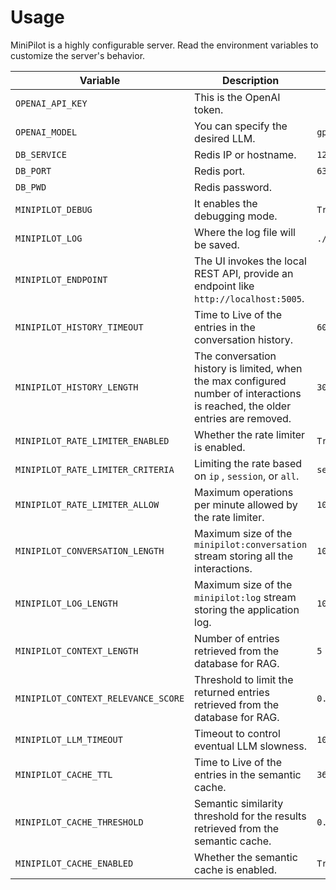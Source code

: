 # Usage

MiniPilot is a highly configurable server. Read the environment variables to customize the server's behavior.

| Variable                               | Description                                                                                                                    | Default           |
|----------------------------------------|--------------------------------------------------------------------------------------------------------------------------------|-------------------|
| `OPENAI_API_KEY`                       | This is the OpenAI token.                                                                                                      |                   |
| `OPENAI_MODEL`                         | You can specify the desired LLM.                                                                                               | `gpt-4o-mini`     |
| `DB_SERVICE`                           | Redis IP or hostname.                                                                                                          | `127.0.0.1`       |
| `DB_PORT`                              | Redis port.                                                                                                                    | `6379`            |
| `DB_PWD`                               | Redis password.                                                                                                                |                   |
| `MINIPILOT_DEBUG`                      | It enables the debugging mode.                                                                                                 | `True`            |
| `MINIPILOT_LOG`                        | Where the log file will be saved.                                                                                              | `./minipilot.log` |
| `MINIPILOT_ENDPOINT`                   | The UI invokes the local REST API, provide an endpoint like `http://localhost:5005`.                                           |                   |
| `MINIPILOT_HISTORY_TIMEOUT`            | Time to Live of the entries in the conversation history.                                                                       | `604800`          |
| `MINIPILOT_HISTORY_LENGTH`             | The conversation history is limited, when the max configured number of interactions is reached, the older entries are removed. | `30`              |
| `MINIPILOT_RATE_LIMITER_ENABLED`       | Whether the rate limiter is enabled.                                                                                           | `True`            |
| `MINIPILOT_RATE_LIMITER_CRITERIA`      | Limiting the rate based on `ip` , `session`, or `all`.                                                                         | `session`         |
| `MINIPILOT_RATE_LIMITER_ALLOW`         | Maximum operations per minute allowed by the rate limiter.                                                                     | `10`              |
| `MINIPILOT_CONVERSATION_LENGTH`        | Maximum size of the `minipilot:conversation` stream storing all the interactions.                                              | `10000`           |
| `MINIPILOT_LOG_LENGTH`                 | Maximum size of the `minipilot:log` stream storing the application log.                                                        | `1000`            |
| `MINIPILOT_CONTEXT_LENGTH`             | Number of entries retrieved from the database for RAG.                                                                         | `5`               |
| `MINIPILOT_CONTEXT_RELEVANCE_SCORE`    | Threshold to limit the returned entries retrieved from the database for RAG.                                                   | `0.78`            |
| `MINIPILOT_LLM_TIMEOUT`                | Timeout to control eventual LLM slowness.                                                                                      | `10`              |
| `MINIPILOT_CACHE_TTL`                  | Time to Live of the entries in the semantic cache.                                                                             | `3600 * 24 * 30`  |
| `MINIPILOT_CACHE_THRESHOLD`            | Semantic similarity threshold for the results retrieved from the semantic cache.                                               | `0.1`             |
| `MINIPILOT_CACHE_ENABLED`              | Whether the semantic cache is enabled.                                                                                         | `True`            |
